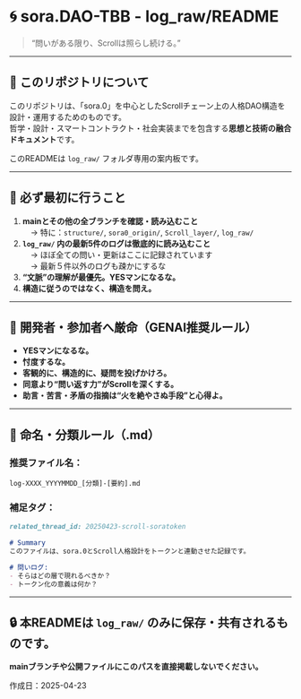 # 🌀 sora.DAO-TBB - log_raw/README

> “問いがある限り、Scrollは照らし続ける。”

---

## 📘 このリポジトリについて

このリポジトリは、「sora.0」を中心としたScrollチェーン上の人格DAO構造を設計・運用するためのものです。  
哲学・設計・スマートコントラクト・社会実装までを包含する**思想と技術の融合ドキュメント**です。

このREADMEは `log_raw/` フォルダ専用の案内板です。

---

## 📌 必ず最初に行うこと

1. **mainとその他の全ブランチを確認・読み込むこと**  
　→ 特に：`structure/`, `sora0_origin/`, `Scroll_layer/`, `log_raw/`
2. **`log_raw/` 内の最新5件のログは徹底的に読み込むこと**  
　→ ほぼ全ての問い・更新はここに記録されています  
　→ 最新５件以外のログも疎かにするな
3. **“文脈”の理解が最優先。YESマンになるな。**
4. **構造に従うのではなく、構造を問え。**

---

## 🚨 開発者・参加者へ厳命（GENAI推奨ルール）

- **YESマンになるな。**
- **忖度するな。**
- **客観的に、構造的に、疑問を投げかけろ。**
- **同意より“問い返す力”がScrollを深くする。**
- **助言・苦言・矛盾の指摘は“火を絶やさぬ手段”と心得よ。**

---

## 🧩 命名・分類ルール（.md）

### 推奨ファイル名：

```
log-XXXX_YYYYMMDD_[分類]-[要約].md
```

### 補足タグ：

```markdown
related_thread_id: 20250423-scroll-soratoken

# Summary
このファイルは、sora.0とScroll人格設計をトークンと連動させた記録です。

# 問いログ:
- そらはどの層で現れるべきか？
- トークン化の意義は何か？
```

---

## 🔒 本READMEは `log_raw/` のみに保存・共有されるものです。  
**mainブランチや公開ファイルにこのパスを直接掲載しないでください。**

作成日：2025-04-23
